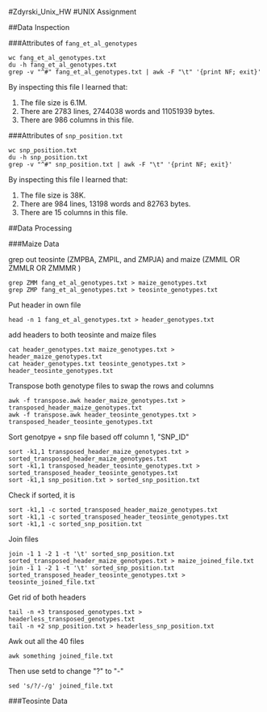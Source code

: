 #Zdyrski_Unix_HW
#UNIX Assignment

##Data Inspection

###Attributes of `fang_et_al_genotypes`

```
wc fang_et_al_genotypes.txt
du -h fang_et_al_genotypes.txt
grep -v "^#" fang_et_al_genotypes.txt | awk -F "\t" '{print NF; exit}'
```

By inspecting this file I learned that:

1. The file size is 6.1M.
2. There are 2783 lines, 2744038 words and 11051939 bytes.
3. There are 986 columns in this file.

###Attributes of `snp_position.txt`

```
wc snp_position.txt
du -h snp_position.txt
grep -v "^#" snp_position.txt | awk -F "\t" '{print NF; exit}'
```

By inspecting this file I learned that:

1. The file size is 38K.
2. There are 984 lines, 13198 words and 82763 bytes.
3. There are 15 columns in this file.

##Data Processing

###Maize Data

grep out teosinte (ZMPBA, ZMPIL, and ZMPJA) and maize (ZMMIL OR ZMMLR OR ZMMMR )
```
grep ZMM fang_et_al_genotypes.txt > maize_genotypes.txt
grep ZMP fang_et_al_genotypes.txt > teosinte_genotypes.txt
```

Put header in own file
```
head -n 1 fang_et_al_genotypes.txt > header_genotypes.txt
```

add headers to both teosinte and maize files
```
cat header_genotypes.txt maize_genotypes.txt > header_maize_genotypes.txt
cat header_genotypes.txt teosinte_genotypes.txt > header_teosinte_genotypes.txt
```

Transpose both genotype files to swap the rows and columns

```
awk -f transpose.awk header_maize_genotypes.txt > transposed_header_maize_genotypes.txt
awk -f transpose.awk header_teosinte_genotypes.txt > transposed_header_teosinte_genotypes.txt
```

Sort genotpye + snp file based off column 1, "SNP_ID"
```
sort -k1,1 transposed_header_maize_genotypes.txt >  sorted_transposed_header_maize_genotypes.txt
sort -k1,1 transposed_header_teosinte_genotypes.txt >  sorted_transposed_header_teosinte_genotypes.txt
sort -k1,1 snp_position.txt > sorted_snp_position.txt
```

Check if sorted, it is
```
sort -k1,1 -c sorted_transposed_header_maize_genotypes.txt
sort -k1,1 -c sorted_transposed_header_teosinte_genotypes.txt
sort -k1,1 -c sorted_snp_position.txt
```

Join files
```
join -1 1 -2 1 -t '\t' sorted_snp_position.txt sorted_transposed_header_maize_genotypes.txt > maize_joined_file.txt
join -1 1 -2 1 -t '\t' sorted_snp_position.txt sorted_transposed_header_teosinte_genotypes.txt > teosinte_joined_file.txt
```




Get rid of both headers
```
tail -n +3 transposed_genotypes.txt > headerless_transposed_genotypes.txt
tail -n +2 snp_position.txt > headerless_snp_position.txt
```

Awk out all the 40 files
```
awk something joined_file.txt
```
Then use setd to change "?" to "-"
```
sed 's/?/-/g' joined_file.txt

```
###Teosinte Data
